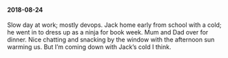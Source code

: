 #### 2018-08-24

Slow day at work; mostly devops. Jack home early from school with a cold; he went in to dress up as a ninja for book week. Mum and Dad over for dinner. Nice chatting and snacking by the window with the afternoon sun warming us. But I’m coming down with Jack’s cold I think.
